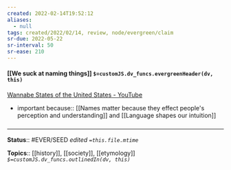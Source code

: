 ```yaml
---
created: 2022-02-14T19:52:12 
aliases:
  - null
tags: created/2022/02/14, review, node/evergreen/claim
sr-due: 2022-05-22
sr-interval: 50
sr-ease: 210
---
```


#### [[We suck at naming things]] `$=customJS.dv_funcs.evergreenHeader(dv, this)`

[Wannabe States of the United States - YouTube](https://www.youtube.com/watch?v=xgDF77EBGnY)
- important because:: [[Names matter because they effect people's perception and understanding]] and [[Language shapes our intuition]]

### <hr class="footnote"/>

**Status**:: #EVER/SEED 
*edited `=this.file.mtime`*

**Topics**:: [[history]], [[society]], [[etymology]]
*`$=customJS.dv_funcs.outlinedIn(dv, this)`*
